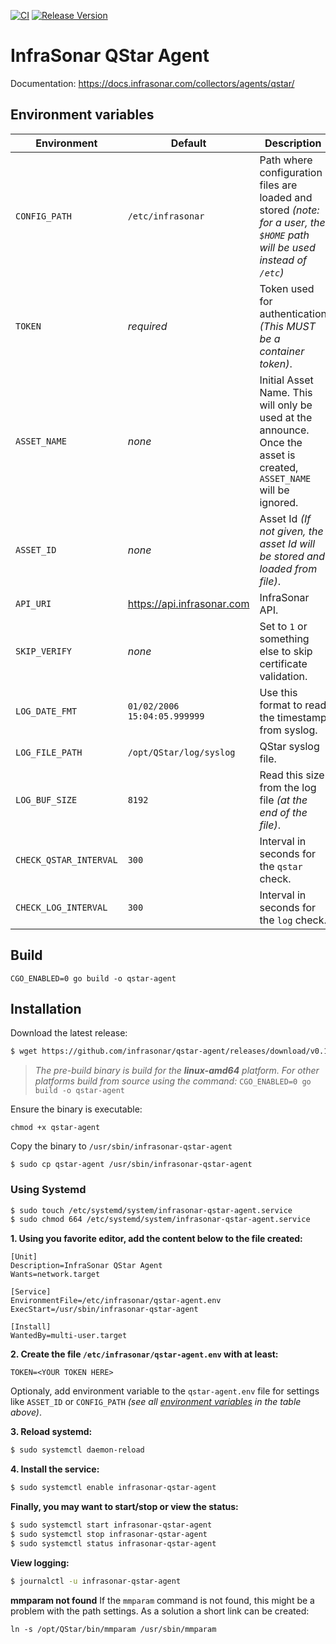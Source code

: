 [![CI](https://github.com/infrasonar/qstar-agent/workflows/CI/badge.svg)](https://github.com/infrasonar/qstar-agent/actions)
[![Release Version](https://img.shields.io/github/release/infrasonar/qstar-agent)](https://github.com/infrasonar/qstar-agent/releases)

# InfraSonar QStar Agent

Documentation: https://docs.infrasonar.com/collectors/agents/qstar/

## Environment variables

Environment                 | Default                       | Description
----------------------------|-------------------------------|-------------------
`CONFIG_PATH`       		| `/etc/infrasonar` 			| Path where configuration files are loaded and stored _(note: for a user, the `$HOME` path will be used instead of `/etc`)_
`TOKEN`                     | _required_                    | Token used for authentication _(This MUST be a container token)_.
`ASSET_NAME`                | _none_                        | Initial Asset Name. This will only be used at the announce. Once the asset is created, `ASSET_NAME` will be ignored.
`ASSET_ID`                  | _none_                        | Asset Id _(If not given, the asset Id will be stored and loaded from file)_.
`API_URI`                   | https://api.infrasonar.com    | InfraSonar API.
`SKIP_VERIFY`				| _none_						| Set to `1` or something else to skip certificate validation.
`LOG_DATE_FMT`              | `01/02/2006 15:04:05.999999`  | Use this format to read the timestamp from syslog.
`LOG_FILE_PATH`             | `/opt/QStar/log/syslog`       | QStar syslog file.
`LOG_BUF_SIZE`              | `8192`                        | Read this size from the log file _(at the end of the file)_.
`CHECK_QSTAR_INTERVAL`      | `300`                         | Interval in seconds for the `qstar` check.
`CHECK_LOG_INTERVAL`        | `300`                         | Interval in seconds for the `log` check.

## Build
```
CGO_ENABLED=0 go build -o qstar-agent
```

## Installation

Download the latest release:
```bash
$ wget https://github.com/infrasonar/qstar-agent/releases/download/v0.1.0/qstar-agent
```

> _The pre-build binary is build for the **linux-amd64** platform. For other platforms build from source using the command:_ `CGO_ENABLED=0 go build -o qstar-agent`

Ensure the binary is executable:
```
chmod +x qstar-agent
```

Copy the binary to `/usr/sbin/infrasonar-qstar-agent`

```
$ sudo cp qstar-agent /usr/sbin/infrasonar-qstar-agent
```

### Using Systemd

```bash
$ sudo touch /etc/systemd/system/infrasonar-qstar-agent.service
$ sudo chmod 664 /etc/systemd/system/infrasonar-qstar-agent.service
```

**1. Using you favorite editor, add the content below to the file created:**

```
[Unit]
Description=InfraSonar QStar Agent
Wants=network.target

[Service]
EnvironmentFile=/etc/infrasonar/qstar-agent.env
ExecStart=/usr/sbin/infrasonar-qstar-agent

[Install]
WantedBy=multi-user.target
```

**2. Create the file `/etc/infrasonar/qstar-agent.env` with at least:**

```
TOKEN=<YOUR TOKEN HERE>
```

Optionaly, add environment variable to the `qstar-agent.env` file for settings like `ASSET_ID` or `CONFIG_PATH` _(see all [environment variables](#environment-variables) in the table above)_.

**3. Reload systemd:**

```bash
$ sudo systemctl daemon-reload
```

**4. Install the service:**

```bash
$ sudo systemctl enable infrasonar-qstar-agent
```

**Finally, you may want to start/stop or view the status:**
```bash
$ sudo systemctl start infrasonar-qstar-agent
$ sudo systemctl stop infrasonar-qstar-agent
$ sudo systemctl status infrasonar-qstar-agent
```

**View logging:**
```bash
$ journalctl -u infrasonar-qstar-agent
```

**mmparam not found**
If the `mmparam` command is not found, this might be a problem with the path settings. As a solution a short link can be created:

```
ln -s /opt/QStar/bin/mmparam /usr/sbin/mmparam
```

